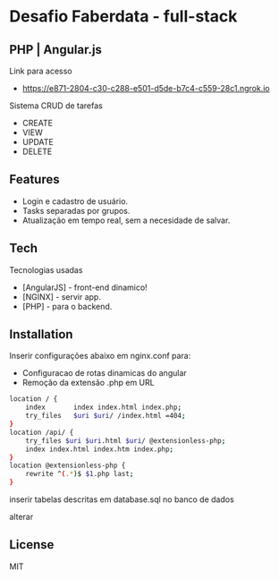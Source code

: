 # Desafio Faberdata - full-stack
## PHP  |  Angular.js 


Link para acesso 

- https://e871-2804-c30-c288-e501-d5de-b7c4-c559-28c1.ngrok.io

Sistema CRUD de tarefas

- CREATE
- VIEW
- UPDATE
- DELETE

## Features

- Login e cadastro de usuário.
- Tasks separadas por grupos.
- Atualização em tempo real, sem a necesidade de salvar.

## Tech

Tecnologias usadas

- [AngularJS] - front-end dinamico!
- [NGINX] - servir app.
- [PHP] - para o backend.

## Installation

Inserir configurações abaixo em nginx.conf para:

- Configuracao de rotas dinamicas do angular
- Remoção da extensão .php em URL
 
```sh
location / {
	index       index index.html index.php;
	try_files   $uri $uri/ /index.html =404;
}
location /api/ {
	try_files $uri $uri.html $uri/ @extensionless-php;
	index index.html index.htm index.php;
}
location @extensionless-php {
	rewrite ^(.*)$ $1.php last;
}
```
inserir tabelas descritas em database.sql no banco de dados

alterar 

## License

MIT
